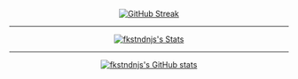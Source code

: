 <div align=center>
 
[![GitHub Streak](https://streak-stats.demolab.com/?user=DenverCoder1&theme=dark)](https://git.io/streak-stats)
 
 <hr>

[![fkstndnjs's Stats](https://github-readme-stats.vercel.app/api?username=fkstndnjs&show_icons=true&theme=radical)](https://github.com/fkstndnjs?tab=repositories)
 
 <hr>
 
 [![fkstndnjs's GitHub stats](https://velog-readme-stats.vercel.app/api?name=fkstndnjs)](https://velog.io/@fkstndnjs)
 
</div>
